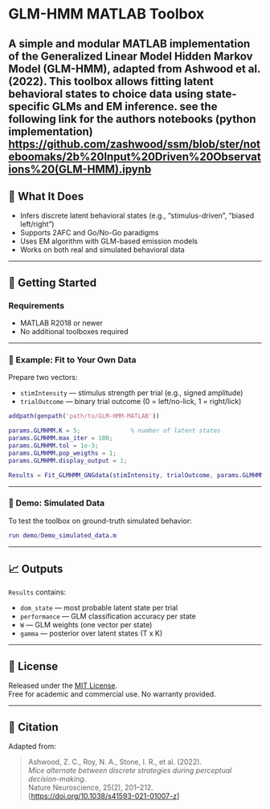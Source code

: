 # GLM-HMM MATLAB Toolbox

A simple and modular MATLAB implementation of the Generalized Linear Model Hidden Markov Model (GLM-HMM), adapted from Ashwood et al. (2022). This toolbox allows fitting latent behavioral states to choice data using state-specific GLMs and EM inference.
see the following link for the authors notebooks (python implementation)
https://github.com/zashwood/ssm/blob/ster/noteboomaks/2b%20Input%20Driven%20Observations%20(GLM-HMM).ipynb
---

## 🧠 What It Does

- Infers discrete latent behavioral states (e.g., “stimulus-driven”, “biased left/right”)
- Supports 2AFC and Go/No-Go paradigms
- Uses EM algorithm with GLM-based emission models
- Works on both real and simulated behavioral data

---

## 🚀 Getting Started

### Requirements
- MATLAB R2018 or newer
- No additional toolboxes required

---

### 🔁 Example: Fit to Your Own Data

Prepare two vectors:
- `stimIntensity` — stimulus strength per trial (e.g., signed amplitude)
- `trialOutcome` — binary trial outcome (0 = left/no-lick, 1 = right/lick)

```matlab
addpath(genpath('path/to/GLM-HMM-MATLAB'))

params.GLMHMM.K = 5;              % number of latent states
params.GLMHMM.max_iter = 100;
params.GLMHMM.tol = 1e-3;
params.GLMHMM.pop_weigths = 1;
params.GLMHMM.display_output = 1;

Results = Fit_GLMHMM_GNGdata(stimIntensity, trialOutcome, params.GLMHMM);
```

---

### 🧪 Demo: Simulated Data

To test the toolbox on ground-truth simulated behavior:

```matlab
run demo/Demo_simulated_data.m
```

---

## 📈 Outputs

`Results` contains:
- `dom_state` — most probable latent state per trial
- `performance` — GLM classification accuracy per state
- `W` — GLM weights (one vector per state)
- `gamma` — posterior over latent states (T x K)

---

## 📜 License

Released under the [MIT License](LICENSE).  
Free for academic and commercial use. No warranty provided.

---

## 🧩 Citation

Adapted from:

> Ashwood, Z. C., Roy, N. A., Stone, I. R., et al. (2022).  
> *Mice alternate between discrete strategies during perceptual decision-making*.  
> Nature Neuroscience, 25(2), 201–212.
> [https://doi.org/10.1038/s41593-021-01007-z]